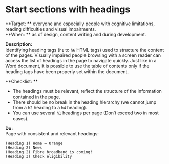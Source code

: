 # Start sections with headings

<script>$(document).ready(function () {
    setBreadcrumb([
        {"label":"WCAG criteria by project phase - Design", "url": "./incontournables.html"},
        {"label":"Start sections with headings"}
    ]);
});</script>

<span data-menuitem="incontournables"></span>
**Target: ** everyone and especially people with cognitive limitations, reading difficulties and visual impairments.  
**When: ** as of design, content writing and during development.

**Description:**  
Identifying heading tags (`h1` to `h6` <abbr>HTML</abbr> tags) used to structure the content of the pages.
Visually impaired people browsing with a screen reader can access the list of headings in the page to navigate quickly. 
Just like in a Word document, it is possible to use the table of contents only if the heading tags have been properly set within the document.  

**Checklist: **

- The headings must be relevant, reflect the structure of the information contained in the page.
- There should be no break in the heading hierarchy (we cannot jump from a `h2` heading to a `h4` heading).
- You can use several `h1` headings per page (Don’t exceed two in most cases).

**Do:**  
Page with consistent and relevant headings:

```
(Heading 1) Home – Orange
(Heading 2) News
(Heading 2) Fibre broadband is coming!
(Heading 3) Check eligibility
```

<!--  This file is part of a11y-guidelines | Our vision of mobile & web accessibility guidelines and best practices, with valid/invalid examples.
 Copyright (C) 2016  Orange SA
 See the Creative Commons Legal Code Attribution-ShareAlike 3.0 Unported License for more details (LICENSE file). -->
